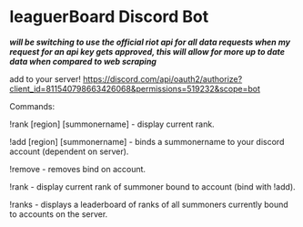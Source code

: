 # leaguerBoard Discord Bot

***will be switching to use the official riot api for all data requests when my request for an api key gets approved, this will allow for more up to date data when compared to web scraping***

add to your server! https://discord.com/api/oauth2/authorize?client_id=811540798663426068&permissions=519232&scope=bot  

Commands:  

!rank [region] [summonername] - display current rank. 

!add [region] [summonername] - binds a summonername to your discord account (dependent on server). 

!remove - removes bind on account. 

!rank - display current rank of summoner bound to account (bind with !add). 

!ranks - displays a leaderboard of ranks of all summoners currently bound to accounts on the server.
